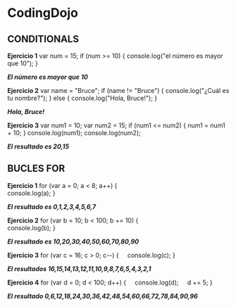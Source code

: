 # CodingDojo
## CONDITIONALS
**Ejercicio 1**
var num = 15;
if (num >= 10) {
    console.log("el número es mayor que 10");
}

***El número es mayor que 10***

**Ejercicio 2**
var name = "Bruce";
if (name != "Bruce") {
    console.log("¿Cuál es tu nombre?");
} 
else {
    console.log("Hola, Bruce!");
}

***Hola, Bruce!***

**Ejercicio 3**
var num1 = 10;
var num2 = 15;
if (num1 <= num2) {
    num1 = num1 + 10;
}
console.log(num1);
console.log(num2);

***El resultado es 20,15***

## BUCLES FOR
**Ejercicio 1**
for (var a = 0; a < 8; a++) {   
    console.log(a);
}

***El resultado es 0,1,2,3,4,5,6,7***

**Ejercicio 2**
for (var b = 10; b < 100; b += 10) {   
    console.log(b);
}

***El resultado es 10,20,30,40,50,60,70,80,90***

**Ejercicio 3**
for (var c = 16; c > 0; c--) {
    console.log(c);
}

***El resultados 16,15,14,13,12,11,10,9,8,7,6,5,4,3,2,1***

**Ejercicio 4**
for (var d = 0; d < 100; d++) {
    console.log(d);
    d += 5;
}

***El resultado 0,6,12,18,24,30,36,42,48,54,60,66,72,78,84,90,96***
